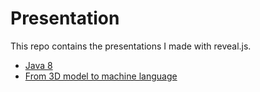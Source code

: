# Presentation

This repo contains the presentations I made with reveal.js.

* [Java 8](http://gaetancollaud.github.io/presentations/java8/java8.html)
* [From 3D model to machine language](http://gaetancollaud.github.io/presentations/gcode/gcode.html)
